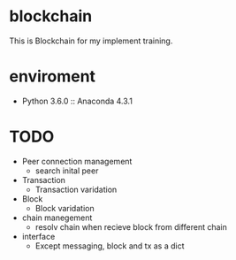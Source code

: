# blockchain
This is Blockchain for my implement training.

# enviroment
- Python 3.6.0 :: Anaconda 4.3.1

# TODO
- Peer connection management
    - search inital peer
- Transaction
    - Transaction varidation
- Block
    - Block varidation
- chain manegement
    - resolv chain when recieve block from different chain
- interface
    - Except messaging, block and tx as a dict
